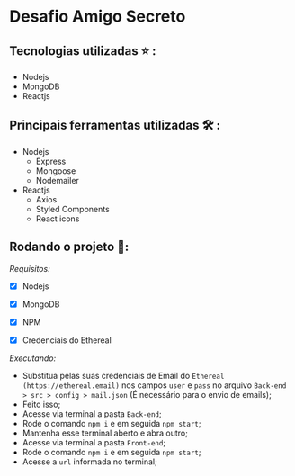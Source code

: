 # Desafio Amigo Secreto

## Tecnologias utilizadas :star: :

-   Nodejs
-   MongoDB
-   Reactjs

## Principais ferramentas utilizadas :hammer_and_wrench: :
-   Nodejs
    -   Express
    -   Mongoose
    -   Nodemailer
- Reactjs
    -   Axios
    -   Styled Components
    -   React icons

## Rodando o projeto 📑:

*Requisitos:*
- [x] Nodejs
- [x] MongoDB
- [x] NPM
- [x] Credenciais do Ethereal


*Executando:*
- Substitua pelas suas credenciais de Email do `Ethereal (https://ethereal.email)` nos campos `user` e `pass` no arquivo `Back-end > src > config > mail.json` (É necessário para o envio de emails);
- Feito isso;
- Acesse via terminal a pasta `Back-end`;
- Rode o comando `npm i` e em seguida `npm start`;
- Mantenha esse terminal aberto e abra outro;
- Acesse via terminal a pasta `Front-end`;
- Rode o comando `npm i` e em seguida `npm start`;
- Acesse a `url` informada no terminal;

